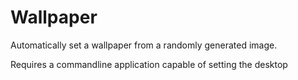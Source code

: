 Wallpaper
====

Automatically set a wallpaper from a randomly generated image.

Requires a commandline application capable of setting the desktop 